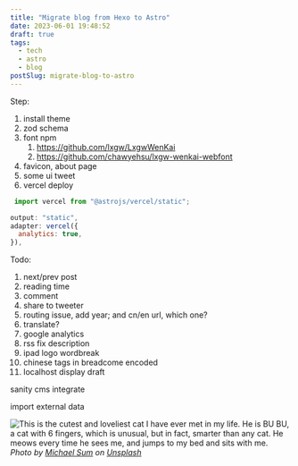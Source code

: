 ```yaml
---
title: "Migrate blog from Hexo to Astro"
date: 2023-06-01 19:48:52
draft: true
tags:
  - tech
  - astro
  - blog
postSlug: migrate-blog-to-astro
---
```


Step:

1. install theme
2. zod schema
3. font npm
   1. https://github.com/lxgw/LxgwWenKai
   2. https://github.com/chawyehsu/lxgw-wenkai-webfont
4. favicon, about page
5. some ui tweet
6. vercel deploy

```js
 import vercel from "@astrojs/vercel/static";

output: "static",
adapter: vercel({
  analytics: true,
}),

```

Todo:

1. next/prev post
2. reading time
3. comment
4. share to tweeter
5. routing issue, add year; and cn/en url, which one?
6. translate?
7. google analytics
8. rss fix description
9. ipad logo wordbreak
10. chinese tags in breadcome encoded
11. localhost display draft

sanity cms integrate

import external data

![This is the cutest and loveliest cat I have ever met in my life. He is BU BU, a cat with 6 fingers, which is unusual, but in fact, smarter than any cat. He meows every time he sees me, and jumps to my bed and sits with me.](https://images.unsplash.com/photo-1519052537078-e6302a4968d4?crop=entropy&cs=tinysrgb&fit=max&fm=jpg&ixid=M3wzNjAwOTd8MHwxfHNlYXJjaHwyfHxjYXR8ZW58MHwwfHx8MTY4NzAwMTUzM3ww&ixlib=rb-4.0.3&q=80&w=1080)
_Photo by [Michael Sum](https://unsplash.com/@michaelsum1228?utm_source=Obsidian%20Image%20Inserter%20Plugin&utm_medium=referral) on [Unsplash](https://unsplash.com/?utm_source=Obsidian%20Image%20Inserter%20Plugin&utm_medium=referral)_
